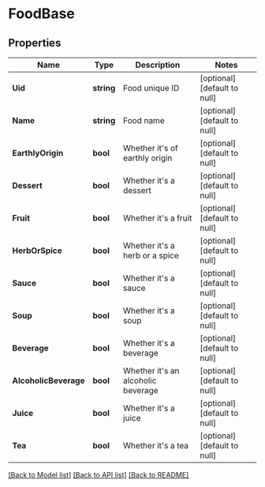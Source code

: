 # FoodBase

## Properties
Name | Type | Description | Notes
------------ | ------------- | ------------- | -------------
**Uid** | **string** | Food unique ID | [optional] [default to null]
**Name** | **string** | Food name | [optional] [default to null]
**EarthlyOrigin** | **bool** | Whether it&#39;s of earthly origin | [optional] [default to null]
**Dessert** | **bool** | Whether it&#39;s a dessert | [optional] [default to null]
**Fruit** | **bool** | Whether it&#39;s a fruit | [optional] [default to null]
**HerbOrSpice** | **bool** | Whether it&#39;s a herb or a spice | [optional] [default to null]
**Sauce** | **bool** | Whether it&#39;s a sauce | [optional] [default to null]
**Soup** | **bool** | Whether it&#39;s a soup | [optional] [default to null]
**Beverage** | **bool** | Whether it&#39;s a beverage | [optional] [default to null]
**AlcoholicBeverage** | **bool** | Whether it&#39;s an alcoholic beverage | [optional] [default to null]
**Juice** | **bool** | Whether it&#39;s a juice | [optional] [default to null]
**Tea** | **bool** | Whether it&#39;s a tea | [optional] [default to null]

[[Back to Model list]](../README.md#documentation-for-models) [[Back to API list]](../README.md#documentation-for-api-endpoints) [[Back to README]](../README.md)



